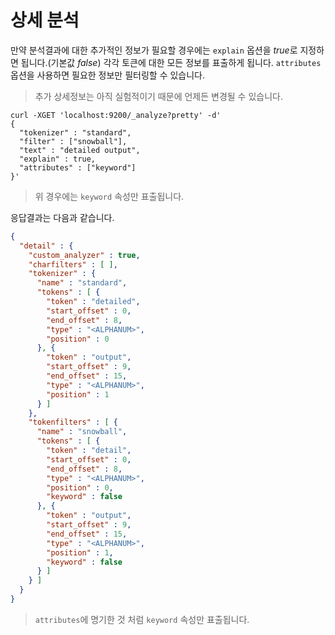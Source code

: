 # 상세 분석
만약 분석결과에 대한 추가적인 정보가 필요할 경우에는 ```explain``` 옵션을 *true*로 지정하면 됩니다.(기본값 *false*) 각각 토큰에 대한 모든 정보를 표출하게 됩니다. ```attributes``` 옵션을 사용하면 필요한 정보만 필터링할 수 있습니다.
> 추가 상세정보는 아직 실험적이기 때문에 언제든 변경될 수 있습니다.

```
curl -XGET 'localhost:9200/_analyze?pretty' -d'
{
  "tokenizer" : "standard",
  "filter" : ["snowball"],
  "text" : "detailed output",
  "explain" : true,
  "attributes" : ["keyword"] 
}'
```
> 위 경우에는 ```keyword``` 속성만 표출됩니다.

응답결과는 다음과 같습니다.
```json
{
  "detail" : {
    "custom_analyzer" : true,
    "charfilters" : [ ],
    "tokenizer" : {
      "name" : "standard",
      "tokens" : [ {
        "token" : "detailed",
        "start_offset" : 0,
        "end_offset" : 8,
        "type" : "<ALPHANUM>",
        "position" : 0
      }, {
        "token" : "output",
        "start_offset" : 9,
        "end_offset" : 15,
        "type" : "<ALPHANUM>",
        "position" : 1
      } ]
    },
    "tokenfilters" : [ {
      "name" : "snowball",
      "tokens" : [ {
        "token" : "detail",
        "start_offset" : 0,
        "end_offset" : 8,
        "type" : "<ALPHANUM>",
        "position" : 0,
        "keyword" : false 
      }, {
        "token" : "output",
        "start_offset" : 9,
        "end_offset" : 15,
        "type" : "<ALPHANUM>",
        "position" : 1,
        "keyword" : false 
      } ]
    } ]
  }
}
```
> ```attributes```에 명기한 것 처럼 ```keyword``` 속성만 표출됩니다.